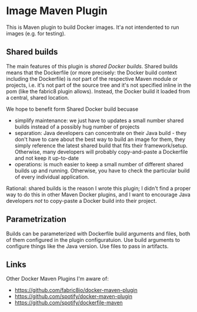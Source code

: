 # Image Maven Plugin

This is Maven plugin to build Docker images. It'a not intendented to run images (e.g. for testing).

## Shared builds

The main features of this plugin is *shared Docker builds*. Shared builds means that the Dockerfile (or more precisely:
the Docker build context including the Dockerfile) is *not* part of the respective Maven module or projects, i.e. it's not part of the source
tree and it's not specified inline in the pom (like the fabric8 plugin allows). Instead, the Docker build it loaded from a central, shared location.

We hope to benefit form Shared Docker build becuase
* simplify maintenance: we just have to updates a small number shared builds instead of a possibly hug number of projects
* separation: Java developers can concentrate on their Java build - they don't have to care about the best way to build an image for them,
  they simply reference the latest shared build that fits their framework/setup. Otherwise, many developers will probably copy-and-paste
  a Dockerfile and not keep it up-to-date
* operations: is much easier to keep a small number of different shared builds up and running. Otherwise, you have to check the particular
  build of every individual application.

Rational: shared builds is the reason I wrote this plugin; I didn't find a proper way to do this in other Maven Docker plugins, and I want
to encourage Java developers *not* to copy-paste a Docker build into their project.


## Parametrization

Builds can be parameterized with Dockerfile build arguments and files, both of them configured in the plugin configuratuion. Use build
arguments to configure things like the Java version. Use files to pass in artifacts.

## Links

Other Docker Maven Plugins I'm aware of:

* https://github.com/fabric8io/docker-maven-plugin
* https://github.com/spotify/docker-maven-plugin
* https://github.com/spotify/dockerfile-maven
